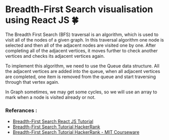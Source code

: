 # Breadth-First Search visualisation using React JS 🍀

The Breadth First Search (BFS) traversal is an algorithm, which is used to visit all of the nodes of a given graph. In this traversal algorithm one node is selected and then all of the adjacent nodes are visited one by one. After completing all of the adjacent vertices, it moves further to check another vertices and checks its adjacent vertices again.

To implement this algorithm, we need to use the Queue data structure. All the adjacent vertices are added into the queue, when all adjacent vertices are completed, one item is removed from the queue and start traversing through that vertex again.

In Graph sometimes, we may get some cycles, so we will use an array to mark when a node is visited already or not.

### Referances :

- [Breadth-First Search React JS Tutorial](https://www.youtube.com/watch?v=8o4ng90Uqso&list=LL&index=1&t=181s)
- [Breadth-First Search Tutorial HackerRank](https://www.hackerearth.com/practice/algorithms/graphs/breadth-first-search/tutorial)
- [Breadth-First Search Tutorial HackerRank - MIT Courseware](https://www.youtube.com/watch?v=s-CYnVz-uh4)
